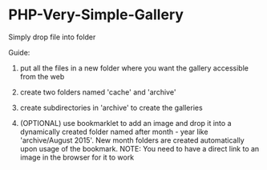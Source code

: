 # PHP-Very-Simple-Gallery
Simply drop file into folder

Guide:

1) put all the files in a new folder where you want the gallery accessible from the web

2) create two folders named 'cache' and 'archive'

3) create subdirectories in 'archive' to create the galleries

4) (OPTIONAL) use bookmarklet to add an image and drop it into a dynamically created folder named after
month - year like 'archive/August 2015'. New month folders are created automatically upon usage of the bookmark.
NOTE: You need to have a direct link to an image in the browser for it to work

